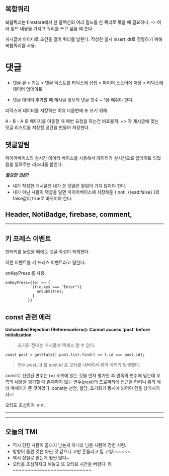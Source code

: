 ## 복합쿼리

복합쿼리는 firestore에서 한 콜렉션의 여러 필드를 한 쿼리로 묶을 때 필요하다.
-> 여러 필드 내용을 가지고 쿼리를 쓰고 싶을 때 쓴다.

게시글에 아이디로 조건을 걸어 쿼리를 날린다.
작성한 일시 insert_dt로 정렬하기 위해 복합쿼리를 사용.

# 댓글

+ 댓글 뷰 > 기능 > 댓글 텍스트를 리덕스에 삽입 > 파이어 스토어에 저장 > 리덕스에 데이터 업데이트

+ 댓글 데이터 추가할 때 게시글 정보의 댓글 갯수 + 1을 해줘야 한다.

리덕스에 데이터를 저장하는 이유
다음번에 또 쓰기 위해

A - B - A 로 페이지를 이동할 때 매번 요청을 하는건 비효율적.
=> 각 게시글에 맞는 댓글 리스트를 저장할 공간을 만들어 저장한다. 

## 댓글알림

파이어베이스의 실시간 데이터 베이스를 사용해서 데이터가 실시간으로 업데이트 되었음을 알려주는 리스너를 붙인다.

***필요한 것은?***
+ 내가 작성한 게시글엔 내가 쓴 댓글은 알림이 가지 않아야 한다.
+ 내가 아닌 사람이 댓글을 달면 파이어베이스에 저장해둔 { noti: {read:false} }의 false값이 true로 바뀌어야 한다.

Header, NotiBadge, firebase, comment,
---



---


## 키 프레스 이벤트
엔터키를 눌렀을 때에도 댓글 작성이 되게한다.

이런 이벤트를 키 프레스 이벤트라고 말한다.

onKeyPress 를 사용.
```
onKeyPress={(e) => {
            if(e.key === "Enter"){
              onSubmit(e);
            }
          }}
```


## const 관련 에러 
**Unhandled Rejection (ReferenceError): Cannot access 'post' before initialization**

>초기화 전에는 게시물에 액세스 할 수 없다.

```const post = getState().post.list.find(l => l.id === post.id);```
> 변수 post_id 를 post.id 로 오타를 내버려서 위의 에러가 발생했다.

const로 선언된 변수는 (=) 우측에 있는 것을 먼저 평가한 후 왼쪽의 변수에 담는데
우측의 내용을 평가할 때 존재하지 않는 변수(post)의 프로퍼티에 접근을 하려니 위의 에러 메세지가 뜬 것이었다.
const는 선언, 할당, 초기화가 동시에 되어야 함을 상기시키자~!

오타도 조심하자 ㅎㅎ..

---


---
## 오늘의 TMI
+ 역시 강한 사람이 끝까지 남는게 아니라 남은 사람이 강한 사람..
+ 방향이 틀린 것은 아닌 것 같으니 고만 흔들리고 킵 고잉~~~~~~
+ 역시 삽질로 얻는게 훨씬 많다~  
+ 오타를 조심하자고 해놓고 또 오타로 시간을 버렸다. 하 ~~~~~~~~~~~~~~~~~~~~~~~~~~~